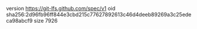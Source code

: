 version https://git-lfs.github.com/spec/v1
oid sha256:2d96fb96ff844e3cbd215c77627892613c46d4deeb89269a3c25edeca98abcf9
size 7926
